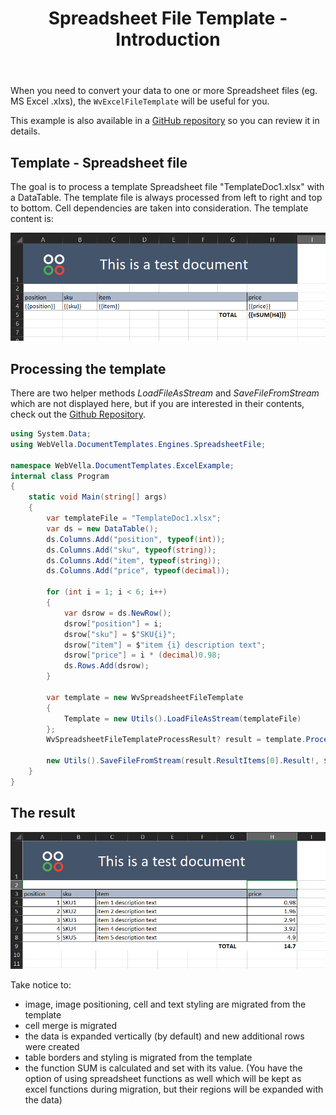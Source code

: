 ﻿---
order: 1
title: Spreadsheet File Template - Introduction
menu: Introduction
toc: false
---
When you need to convert your data to one or more Spreadsheet files (eg. MS Excel .xlxs), the ```WvExcelFileTemplate``` will be useful for you.

This example is also available in a [GitHub repository](https://github.com/WebVella/WebVella.DocumentTemplates.ExcelExample) so you can review it in details. 

## Template - Spreadsheet file
The goal is to process a template Spreadsheet file "TemplateDoc1.xlsx" with a DataTable. The template file is always processed from left to right and top to bottom. Cell dependencies are taken into consideration. The template content is:

![TemplateDoc1.xlsx contents](/docs/media/spreadsheet-template-1.png)

## Processing the template
There are two helper methods *LoadFileAsStream* and *SaveFileFromStream* which are not displayed here, but if you are interested in their contents, check out the [Github Repository](https://github.com/WebVella/WebVella.DocumentTemplates.ExcelExample/blob/main/Utils.cs).

```csharp
using System.Data;
using WebVella.DocumentTemplates.Engines.SpreadsheetFile;

namespace WebVella.DocumentTemplates.ExcelExample;
internal class Program
{
	static void Main(string[] args)
	{
		var templateFile = "TemplateDoc1.xlsx";
		var ds = new DataTable();
		ds.Columns.Add("position", typeof(int));
		ds.Columns.Add("sku", typeof(string));
		ds.Columns.Add("item", typeof(string));
		ds.Columns.Add("price", typeof(decimal));

		for (int i = 1; i < 6; i++)
		{
			var dsrow = ds.NewRow();
			dsrow["position"] = i;
			dsrow["sku"] = $"SKU{i}";
			dsrow["item"] = $"item {i} description text";
			dsrow["price"] = i * (decimal)0.98;
			ds.Rows.Add(dsrow);
		}

		var template = new WvSpreadsheetFileTemplate
		{
			Template = new Utils().LoadFileAsStream(templateFile)
		};
		WvSpreadsheetFileTemplateProcessResult? result = template.Process(ds);

		new Utils().SaveFileFromStream(result.ResultItems[0].Result!, $"result-{templateFile}");
	}
}

```

## The result

![TemplateDoc1.xlsx result](/docs/media/spreadsheet-template-1-result.png)

Take notice to:

- image, image positioning, cell and text styling are migrated from the template
- cell merge is migrated
- the data is expanded vertically (by default) and new additional rows were created
- table borders and styling is migrated from the template
- the function SUM is calculated and set with its value. (You have the option of using spreadsheet functions as well which will be kept as excel functions during migration, but their regions will be expanded with the data)
